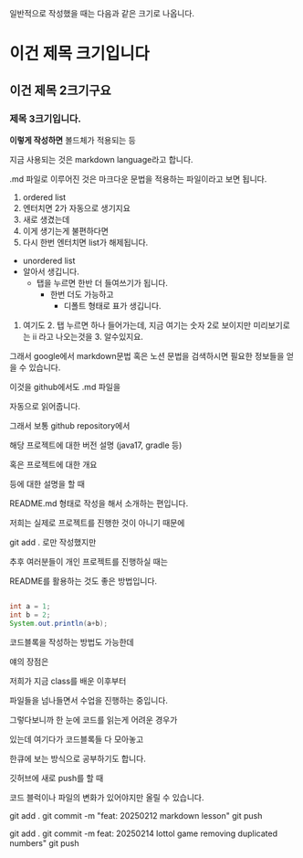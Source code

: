 일반적으로 작성했을 때는 다음과 같은 크기로 나옵니다.

# 이건 제목 크기입니다
## 이건 제목 2크기구요
### 제목 3크기입니다.

__이렇게 작성하면__ 볼드체가 적용되는 등

지금 사용되는 것은 markdown language라고 합니다.

.md 파일로 이루어진 것은 마크다운 문법을 적용하는 
파일이라고 보면 됩니다.

1. ordered list
2. 엔터치면 2가 자동으로 생기지요
3. 새로 생겼는데
4. 이게 생기는게 불편하다면
5. 다시 한번 엔터치면 list가 해제됩니다.

- unordered list
- 알아서 생깁니다.
  - 탭을 누르면 한반 더 들여쓰기가 됩니다.
    - 한번 더도 가능하고
      - 디폴트 형태로 표가 생깁니다.

1. 여기도
   2. 탭 누르면 하나 들어가는데, 지금 여기는 숫자 2로 보이지만 미리보기로는 ii 라고 나오는것을 
   3. 알수있지요.

그래서 google에서
markdown문법 혹은 노션 문법을 검색하시면
필요한 정보들을 얻을 수 있습니다.

이것을 github에서도 .md 파일을

자동으로 읽어줍니다.

그래서 보통 github repository에서

해당 프로젝트에 대한 버전 설명 (java17, gradle 등)

혹은 프로젝트에 대한 개요

등에 대한 설명을 할 때

README.md 형태로 작성을 해서 소개하는 편입니다.

저희는 실제로 프로젝트를 진행한 것이 아니기 때문에 

git add . 로만 작성했지만

추후 여러분들이 개인 프로젝트를 진행하실 때는

README를 활용하는 것도 좋은 방법입니다.

``` java

int a = 1;
int b = 2;
System.out.println(a+b);

```

코드블록을 작성하는 방법도 가능한데

얘의 장점은

저희가 지금 class를 배운 이후부터

파일들을 넘나들면서 수업을 진행하는 중입니다.

그렇다보니까 한 눈에 코드를 읽는게 어려운 경우가

있는데 여기다가 코드블록들 다 모아놓고

한큐에 보는 방식으로 공부하기도 합니다.

깃허브에 새로 push를 할 때

코드 블럭이나 파일의 변화가 있어야지만 올릴 수 있습니다.

git add .
git commit -m "feat: 20250212 markdown lesson"
git push

git add .
git commit -m feat: 20250214 lottol game removing duplicated numbers"
git push